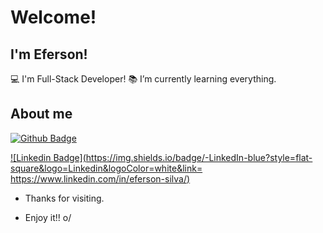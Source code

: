 # Welcome!

 

## I'm Eferson!

:computer: I'm Full-Stack Developer!
:books: I’m currently learning everything.

## About me

[![Github Badge](https://img.shields.io/badge/-Github-000?style=flat-square&logo=Github&logoColor=white&link=https://github.com/EfersonSilva?tab=repositories)](https://github.com/EfersonSilva?tab=repositories)


[![Linkedin Badge](https://img.shields.io/badge/-LinkedIn-blue?style=flat-square&logo=Linkedin&logoColor=white&link= https://www.linkedin.com/in/eferson-silva/)]( https://www.linkedin.com/in/eferson-silva/)
- Thanks for visiting.

- Enjoy it!! o/


<!--
**EfersonSilva/efersonsilva** is a ✨ _special_ ✨ repository because its `README.md` (this file) appears on your GitHub profile.

Here are some ideas to get you started:

- 🔭 I’m currently working on ...
- 🌱 I’m currently learning ...
- 👯 I’m looking to collaborate on ...
- 🤔 I’m looking for help with ...
- 💬 Ask me about ...
- 📫 How to reach me: ...
- 😄 Pronouns: ...
- ⚡ Fun fact: ...
-->
